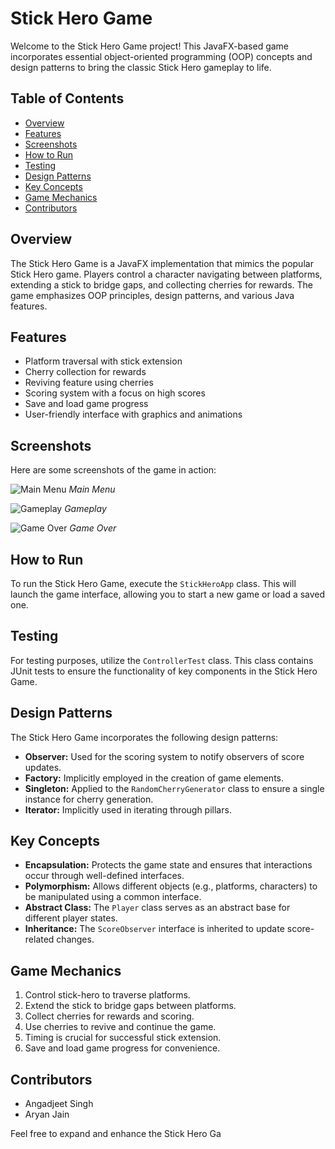 # Stick Hero Game

Welcome to the Stick Hero Game project! This JavaFX-based game incorporates essential object-oriented programming (OOP) concepts and design patterns to bring the classic Stick Hero gameplay to life.

## Table of Contents
- [Overview](#overview)
- [Features](#features)
- [Screenshots](#screenshots)
- [How to Run](#how-to-run)
- [Testing](#testing)
- [Design Patterns](#design-patterns)
- [Key Concepts](#key-concepts)
- [Game Mechanics](#game-mechanics)
- [Contributors](#contributors)

## Overview
The Stick Hero Game is a JavaFX implementation that mimics the popular Stick Hero game. Players control a character navigating between platforms, extending a stick to bridge gaps, and collecting cherries for rewards. The game emphasizes OOP principles, design patterns, and various Java features.

## Features
- Platform traversal with stick extension
- Cherry collection for rewards
- Reviving feature using cherries
- Scoring system with a focus on high scores
- Save and load game progress
- User-friendly interface with graphics and animations

## Screenshots
Here are some screenshots of the game in action:

![Main Menu](screenshot.png)
*Main Menu*

![Gameplay](gameplay_screenshot.png)
*Gameplay*

![Game Over](game_over_screenshot.png)
*Game Over*

## How to Run
To run the Stick Hero Game, execute the `StickHeroApp` class. This will launch the game interface, allowing you to start a new game or load a saved one.

## Testing
For testing purposes, utilize the `ControllerTest` class. This class contains JUnit tests to ensure the functionality of key components in the Stick Hero Game.

## Design Patterns
The Stick Hero Game incorporates the following design patterns:
- **Observer:** Used for the scoring system to notify observers of score updates.
- **Factory:** Implicitly employed in the creation of game elements.
- **Singleton:** Applied to the `RandomCherryGenerator` class to ensure a single instance for cherry generation.
- **Iterator:** Implicitly used in iterating through pillars.

## Key Concepts
- **Encapsulation:** Protects the game state and ensures that interactions occur through well-defined interfaces.
- **Polymorphism:** Allows different objects (e.g., platforms, characters) to be manipulated using a common interface.
- **Abstract Class:** The `Player` class serves as an abstract base for different player states.
- **Inheritance:** The `ScoreObserver` interface is inherited to update score-related changes.

## Game Mechanics
1. Control stick-hero to traverse platforms.
2. Extend the stick to bridge gaps between platforms.
3. Collect cherries for rewards and scoring.
4. Use cherries to revive and continue the game.
5. Timing is crucial for successful stick extension.
6. Save and load game progress for convenience.

## Contributors
- Angadjeet Singh
- Aryan Jain

Feel free to expand and enhance the Stick Hero Ga
